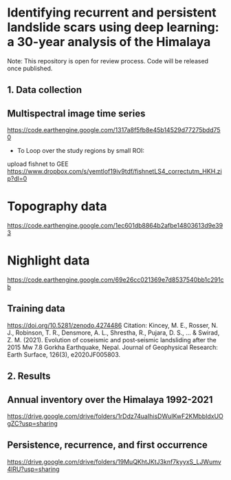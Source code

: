 # Identifying recurrent and persistent landslide scars using deep learning: a 30-year analysis of the Himalaya

Note: This repository is open for review process. Code will be released once published.

## 1. Data collection

## Multispectral image time series
https://code.earthengine.google.com/1317a8f5fb8e45b14529d77275bdd750

- To Loop over the study regions by small ROI:

upload fishnet to GEE
https://www.dropbox.com/s/yemtlof19iv9tdf/fishnetLS4_correctutm_HKH.zip?dl=0

# Topography data
https://code.earthengine.google.com/1ec601db8864b2afbe14803613d9e393

# Nighlight data
https://code.earthengine.google.com/69e26cc021369e7d8537540bb1c291cb

## Training data
https://doi.org/10.5281/zenodo.4274486
Citation: Kincey, M. E., Rosser, N. J., Robinson, T. R., Densmore, A. L., Shrestha, R., Pujara, D. S., ... & Swirad, Z. M. (2021). Evolution of coseismic and post‐seismic landsliding after the 2015 Mw 7.8 Gorkha Earthquake, Nepal. Journal of Geophysical Research: Earth Surface, 126(3), e2020JF005803.


## 2. Results
## Annual inventory over the Himalaya 1992-2021

https://drive.google.com/drive/folders/1rDdz74uaIhisDWuIKwF2KMbbIdxUOgZC?usp=sharing

## Persistence, recurrence, and first occurrence
https://drive.google.com/drive/folders/19MuQKhtJKtJ3knf7kyyxS_LJWumv4lRU?usp=sharing


